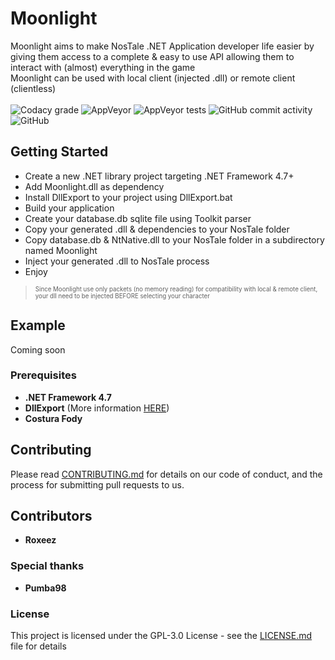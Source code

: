 # Moonlight

Moonlight aims to make NosTale .NET Application developer life easier by giving them access to a complete & easy to use API allowing them to interact with (almost) everything in the game  
Moonlight can be used with local client (injected .dll) or remote client (clientless)
<br><br>
![Codacy grade](https://img.shields.io/codacy/grade/d7ecbcba4d48445f8a7e12f1bb4fb8e7?style=flat-square)
![AppVeyor](https://img.shields.io/appveyor/build/Roxeez/Moonlight?style=flat-square)
![AppVeyor tests](https://img.shields.io/appveyor/tests/Roxeez/Moonlight?style=flat-square)
![GitHub commit activity](https://img.shields.io/github/commit-activity/m/Roxeez/Moonlight?style=flat-square)
![GitHub](https://img.shields.io/github/license/Roxeez/Moonlight?style=flat-square)

## Getting Started

- Create a new .NET library project targeting .NET Framework 4.7+
- Add Moonlight.dll as dependency
- Install DllExport to your project using DllExport.bat
- Build your application
- Create your database.db sqlite file using Toolkit parser
- Copy your generated .dll & dependencies to your NosTale folder
- Copy database.db & NtNative.dll to your NosTale folder in a subdirectory named Moonlight
- Inject your generated .dll to NosTale process
- Enjoy

> <sub><sup>Since Moonlight use only packets (no memory reading) for compatibility with local & remote client, your dll need to be injected BEFORE selecting your character</sub></sup>

## Example

Coming soon

### Prerequisites

- **.NET Framework 4.7**
- **DllExport** (More information [HERE](https://github.com/3F/DllExport))
- **Costura Fody**

## Contributing

Please read [CONTRIBUTING.md](CONTRIBUTING.md) for details on our code of conduct, and the process for submitting pull requests to us.

## Contributors
* **Roxeez**

### Special thanks

* **Pumba98**

### License

This project is licensed under the GPL-3.0 License - see the [LICENSE.md](LICENSE.md) file for details
